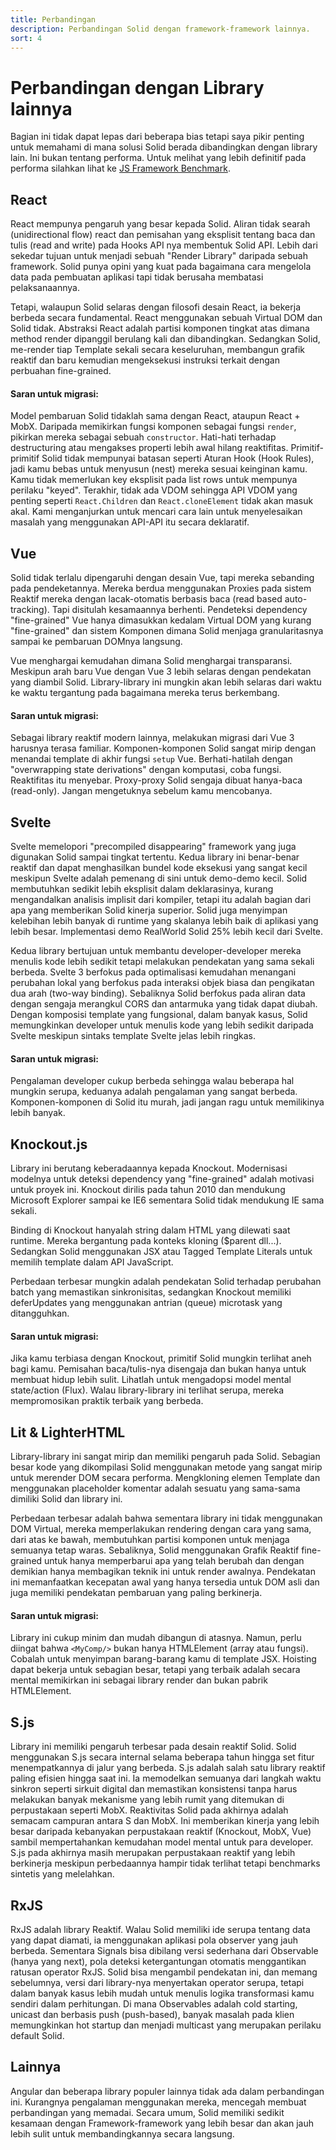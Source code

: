 ```yaml
---
title: Perbandingan
description: Perbandingan Solid dengan framework-framework lainnya.
sort: 4
---
```


# Perbandingan dengan Library lainnya

Bagian ini tidak dapat lepas dari beberapa bias tetapi saya pikir penting untuk memahami di mana solusi Solid berada dibandingkan dengan library lain. Ini bukan tentang performa. Untuk melihat yang lebih definitif pada performa silahkan lihat ke [JS Framework Benchmark](https://github.com/krausest/js-framework-benchmark).

## React

React mempunya pengaruh yang besar kepada Solid. Aliran tidak searah (unidirectional flow) react dan pemisahan yang eksplisit tentang baca dan tulis (read and write) pada Hooks API nya membentuk Solid API. Lebih dari sekedar tujuan untuk menjadi sebuah "Render Library" daripada sebuah framework. Solid punya opini yang kuat pada bagaimana cara mengelola data pada pembuatan aplikasi tapi tidak berusaha membatasi pelaksanaannya.

Tetapi, walaupun Solid selaras dengan filosofi desain React, ia bekerja berbeda secara fundamental. React menggunakan sebuah Virtual DOM dan Solid tidak. Abstraksi React adalah partisi komponen tingkat atas dimana method render dipanggil berulang kali dan dibandingkan. Sedangkan Solid, me-render tiap Template sekali secara keseluruhan, membangun grafik reaktif dan baru kemudian mengeksekusi instruksi terkait dengan perbuahan fine-grained.

#### Saran untuk migrasi:

Model pembaruan Solid tidaklah sama dengan React, ataupun React + MobX. Daripada memikirkan fungsi komponen sebagai fungsi `render`, pikirkan mereka sebagai sebuah `constructor`. Hati-hati terhadap destructuring atau mengakses properti lebih awal hilang reaktifitas. Primitif-primitif Solid tidak mempunyai batasan seperti Aturan Hook (Hook Rules), jadi kamu bebas untuk menyusun (nest) mereka sesuai keinginan kamu. Kamu tidak memerlukan key eksplisit pada list rows untuk mempunya perilaku "keyed". Terakhir, tidak ada VDOM sehingga API VDOM yang penting seperti `React.Children` dan `React.cloneElement` tidak akan masuk akal. Kami menganjurkan untuk mencari cara lain untuk menyelesaikan masalah yang menggunakan API-API itu secara deklaratif.

## Vue

Solid tidak terlalu dipengaruhi dengan desain Vue, tapi mereka sebanding pada pendeketannya. Mereka berdua menggunakan Proxies pada sistem Reaktif mereka dengan lacak-otomatis berbasis baca (read based auto-tracking). Tapi disitulah kesamaannya berhenti. Pendeteksi dependency "fine-grained" Vue hanya dimasukkan kedalam Virtual DOM yang kurang "fine-grained" dan sistem Komponen dimana Solid menjaga granularitasnya sampai ke pembaruan DOMnya langsung.

Vue menghargai kemudahan dimana Solid menghargai transparansi. Meskipun arah baru Vue dengan Vue 3 lebih selaras dengan pendekatan yang diambil Solid. Library-library ini mungkin akan lebih selaras dari waktu ke waktu tergantung pada bagaimana mereka terus berkembang.

#### Saran untuk migrasi:

Sebagai library reaktif modern lainnya, melakukan migrasi dari Vue 3 harusnya terasa familiar. Komponen-komponen Solid sangat mirip dengan menandai template di akhir fungsi `setup` Vue. Berhati-hatilah dengan "overwrapping state derivations" dengan komputasi, coba fungsi. Reaktifitas itu menyebar. Proxy-proxy Solid sengaja dibuat hanya-baca (read-only). Jangan mengetuknya sebelum kamu mencobanya.

## Svelte

Svelte memelopori "precompiled disappearing" framework yang juga digunakan Solid sampai tingkat tertentu. Kedua library ini benar-benar reaktif dan dapat menghasilkan bundel kode eksekusi yang sangat kecil meskipun Svelte adalah pemenang di sini untuk demo-demo kecil. Solid membutuhkan sedikit lebih eksplisit dalam deklarasinya, kurang mengandalkan analisis implisit dari kompiler, tetapi itu adalah bagian dari apa yang memberikan Solid kinerja superior. Solid juga menyimpan kelebihan lebih banyak di runtime yang skalanya lebih baik di aplikasi yang lebih besar. Implementasi demo RealWorld Solid 25% lebih kecil dari Svelte.

Kedua library bertujuan untuk membantu developer-developer mereka menulis kode lebih sedikit tetapi melakukan pendekatan yang sama sekali berbeda. Svelte 3 berfokus pada optimalisasi kemudahan menangani perubahan lokal yang berfokus pada interaksi objek biasa dan pengikatan dua arah (two-way binding). Sebaliknya Solid berfokus pada aliran data dengan sengaja merangkul CORS dan antarmuka yang tidak dapat diubah. Dengan komposisi template yang fungsional, dalam banyak kasus, Solid memungkinkan developer untuk menulis kode yang lebih sedikit daripada Svelte meskipun sintaks template Svelte jelas lebih ringkas.

#### Saran untuk migrasi:

Pengalaman developer cukup berbeda sehingga walau beberapa hal mungkin serupa, keduanya adalah pengalaman yang sangat berbeda. Komponen-komponen di Solid itu murah, jadi jangan ragu untuk memilikinya lebih banyak.

## Knockout.js

Library ini berutang keberadaannya kepada Knockout. Modernisasi modelnya untuk deteksi dependency yang "fine-grained" adalah motivasi untuk proyek ini. Knockout dirilis pada tahun 2010 dan mendukung Microsoft Explorer sampai ke IE6 sementara Solid tidak mendukung IE sama sekali.

Binding di Knockout hanyalah string dalam HTML yang dilewati saat runtime. Mereka bergantung pada konteks kloning ($parent dll...). Sedangkan Solid menggunakan JSX atau Tagged Template Literals untuk memilih template dalam API JavaScript.

Perbedaan terbesar mungkin adalah pendekatan Solid terhadap perubahan batch yang memastikan sinkronisitas, sedangkan Knockout memiliki deferUpdates yang menggunakan antrian (queue) microtask yang ditangguhkan.

#### Saran untuk migrasi:

Jika kamu terbiasa dengan Knockout, primitif Solid mungkin terlihat aneh bagi kamu. Pemisahan baca/tulis-nya disengaja dan bukan hanya untuk membuat hidup lebih sulit. Lihatlah untuk mengadopsi model mental state/action (Flux). Walau library-library ini terlihat serupa, mereka mempromosikan praktik terbaik yang berbeda.

## Lit & LighterHTML

Library-library ini sangat mirip dan memiliki pengaruh pada Solid. Sebagian besar kode yang dikompilasi Solid menggunakan metode yang sangat mirip untuk merender DOM secara performa. Mengkloning elemen Template dan menggunakan placeholder komentar adalah sesuatu yang sama-sama dimiliki Solid dan library ini.

Perbedaan terbesar adalah bahwa sementara library ini tidak menggunakan DOM Virtual, mereka memperlakukan rendering dengan cara yang sama, dari atas ke bawah, membutuhkan partisi komponen untuk menjaga semuanya tetap waras. Sebaliknya, Solid menggunakan Grafik Reaktif fine-grained untuk hanya memperbarui apa yang telah berubah dan dengan demikian hanya membagikan teknik ini untuk render awalnya. Pendekatan ini memanfaatkan kecepatan awal yang hanya tersedia untuk DOM asli dan juga memiliki pendekatan pembaruan yang paling berkinerja.

#### Saran untuk migrasi:

Library ini cukup minim dan mudah dibangun di atasnya. Namun, perlu diingat bahwa `<MyComp/>` bukan hanya HTMLElement (array atau fungsi). Cobalah untuk menyimpan barang-barang kamu di template JSX. Hoisting dapat bekerja untuk sebagian besar, tetapi yang terbaik adalah secara mental memikirkan ini sebagai library render dan bukan pabrik HTMLElement.

## S.js

Library ini memiliki pengaruh terbesar pada desain reaktif Solid. Solid menggunakan S.js secara internal selama beberapa tahun hingga set fitur menempatkannya di jalur yang berbeda. S.js adalah salah satu library reaktif paling efisien hingga saat ini. Ia memodelkan semuanya dari langkah waktu sinkron seperti sirkuit digital dan memastikan konsistensi tanpa harus melakukan banyak mekanisme yang lebih rumit yang ditemukan di perpustakaan seperti MobX. Reaktivitas Solid pada akhirnya adalah semacam campuran antara S dan MobX. Ini memberikan kinerja yang lebih besar daripada kebanyakan perpustakaan reaktif (Knockout, MobX, Vue) sambil mempertahankan kemudahan model mental untuk para developer. S.js pada akhirnya masih merupakan perpustakaan reaktif yang lebih berkinerja meskipun perbedaannya hampir tidak terlihat tetapi benchmarks sintetis yang melelahkan.

## RxJS

RxJS adalah library Reaktif. Walau Solid memiliki ide serupa tentang data yang dapat diamati, ia menggunakan aplikasi pola observer yang jauh berbeda. Sementara Signals bisa dibilang versi sederhana dari Observable (hanya yang next), pola deteksi ketergantungan otomatis menggantikan ratusan operator RxJS. Solid bisa mengambil pendekatan ini, dan memang sebelumnya, versi dari library-nya menyertakan operator serupa, tetapi dalam banyak kasus lebih mudah untuk menulis logika transformasi kamu sendiri dalam perhitungan. Di mana Observables adalah cold starting, unicast dan berbasis push (push-based), banyak masalah pada klien memungkinkan hot startup dan menjadi multicast yang merupakan perilaku default Solid.

## Lainnya

Angular dan beberapa library populer lainnya tidak ada dalam perbandingan ini. Kurangnya pengalaman menggunakan mereka, mencegah membuat perbandingan yang memadai. Secara umum, Solid memiliki sedikit kesamaan dengan Framework-framework yang lebih besar dan akan jauh lebih sulit untuk membandingkannya secara langsung.
